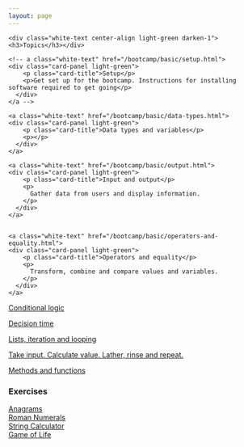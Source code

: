 ```yaml
---
layout: page
---
```


<!-- <div class="row">
  <div class="col s12 grid-example blue darken-2">
    Tracks
  </div>
</div> -->

<div class="row">
  <div class="col s12 m12">

    <div class="white-text center-align light-green darken-1"><h3>Topics</h3></div>

    <!-- a class="white-text" href="/bootcamp/basic/setup.html">
    <div class="card-panel light-green">
        <p class="card-title">Setup</p>
        <p>Get set up for the bootcamp. Instructions for installing software required to get going</p>
      </div>
    </a -->

    <a class="white-text" href="/bootcamp/basic/data-types.html">
    <div class="card-panel light-green">
        <p class="card-title">Data types and variables</p>
        <p></p>
      </div>
    </a>

    <a class="white-text" href="/bootcamp/basic/output.html">
    <div class="card-panel light-green">
        <p class="card-title">Input and output</p>
        <p>
          Gather data from users and display information.
        </p>
      </div>
    </a>


    <a class="white-text" href="/bootcamp/basic/operators-and-equality.html">
    <div class="card-panel light-green">
        <p class="card-title">Operators and equality</p>
        <p>
          Transform, combine and compare values and variables.
        </p>
      </div>
    </a>


<a class="white-text" href="/bootcamp/basic/control-flow.html">
<div class="card-panel light-green">
    <p class="card-title">Conditional logic</p>
    <p>
      Decision time
    </p>
  </div>
</a>

<a class="white-text" href="/bootcamp/basic/lists-and-iteration.html">
<div class="card-panel light-green">
    <p class="card-title">Lists, iteration and looping</p>
    <p>
      Take input. Calculate value. Lather, rinse and repeat.
    </p>
  </div>
</a>

<a class="white-text" href="/bootcamp/intermediate/functions.html">
<div class="card-panel light-green">
    <p class="card-title">Methods and functions</p>
    <p></p>
  </div>
</a>

  </div>
  <!-- <div class="col s12 m4">

  <div class="white-text center-align teal darken-1"><h3>Intermediate</h3></div>
 -->


  <!-- <a class="white-text" href="/intermediate/scope.html">
  <div class="card-panel teal">
      <p class="card-title">Scope</p>
      <p></p>
    </div>
  </a> -->

  <!-- <a class="white-text" href="/intermediate/dictionaries.html">
  <div class="card-panel teal">
      <p class="card-title">Dictionaries</p>
      <p></p>
    </div>
  </a> -->

  <!-- <a class="white-text" href="/intermediate/file-io.html">
  <div class="card-panel teal">
      <p class="card-title">Working with files</p>
      <p></p>
    </div>
  </a> -->

  <!-- <a class="white-text" href="/intermediate/objects.html">
  <div class="card-panel teal">
      <p class="card-title">Objects</p>
      <p></p>
    </div>
  </a> -->

  <!-- </div> -->

  <!--div class="col s12 m4"-->

  <!-- div class="white-text center-align deep-purple darken-1"><h3>Advanced</h3></div>

  <div class="card deep-purple">
    <div class="card-content white-text">
      <span class="card-title">
        Exceptions
      </span>
      <p>
        What to do when everything goes wrong.
      </p>
    </div>
    <div class="card-action">
      <a href="/advanced/exceptions.html">
      Exceptions
      </a>
    </div>
  </div>

  <div class="card deep-purple">
    <div class="card-content white-text">
      <span class="card-title">
        Classes and Objects
      </span>
    </div>
    <div class="card-action">
      <a href="/advanced/classes-and-objects.html">
      Classes and objects
      </a>
    </div>
  </div>

  <div class="card deep-purple">
    <div class="card-content white-text">
      <span class="card-title">
        Inheritance
      </span>
    </div>
    <div class="card-action">
      <a href="/advanced/inheritance.html">
      Inheritance
      </a>
    </div>
  </div>

  <div class="card deep-purple">
    <div class="card-content white-text">
      <span class="card-title">
        Polymorphism
      </span>
    </div>
    <div class="card-action">
      <a href="/advanced/polymorphism.html">
      Polymorphism
      </a>
    </div>
  </div>

  * program structure
  * anonymous functions
  * imports and libraries
-->

  <!-- </div> -->

</div>

<!-- div class="row">
  <div class="col s12 grid-example blue darken-2">
    Problem solving
  </div>
  <p>
    * Paper prototyping
    * Breaking down your problem & planning
    * Testing to make sure you're getting what you want
  </p>
</div-->

<div class="row">
  <div class="col s12">
  <div class="white-text center-align blue darken-2"><h3>Exercises</h3></div>
    <a href="/bootcamp/challenges/anagrams.html"><div class="card-panel white-text blue">Anagrams</div></a>
    <a href="/challenges/roman_numerals.html"><div class="card-panel white-text blue">Roman Numerals</div></a>
    <a href="/bootcamp/challenges/string_calculator.html"><div class="card-panel white-text blue">String Calculator</div></a>
    <!-- <a href="/bootcamp/challenges/conversion.html"><div class="card-panel white-text blue">Unit Conversions</div></a> -->
    <a href="/bootcamp/challenges/game_of_life.html"><div class="card-panel white-text blue">Game of Life</div></a>

  </div>



</div>

<!-- div class="row">
  <div class="col s12 grid-example blue darken-2">
    Facilitator's reference
  </div>
  <p>Anything to help the facilitators do stuff</p>
</div -->
